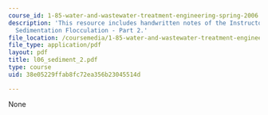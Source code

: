 ```yaml
---
course_id: 1-85-water-and-wastewater-treatment-engineering-spring-2006
description: 'This resource includes handwritten notes of the Instructor on the topic:
  Sedimentation Flocculation - Part 2.'
file_location: /coursemedia/1-85-water-and-wastewater-treatment-engineering-spring-2006/38e05229ffab8fc72ea356b23045514d_l06_sediment_2.pdf
file_type: application/pdf
layout: pdf
title: l06_sediment_2.pdf
type: course
uid: 38e05229ffab8fc72ea356b23045514d

---
```

None